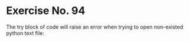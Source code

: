 # Exercise No. 94


The try block of code will raise an error when trying to open non-existed python text file: 